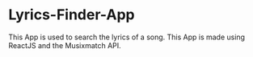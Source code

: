 # Lyrics-Finder-App

This App is used to search the lyrics of a song. 
This App is made using ReactJS and the Musixmatch API.

